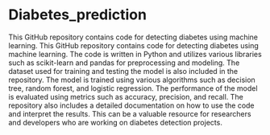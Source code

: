 # Diabetes_prediction
This GitHub repository contains code for detecting diabetes using machine learning. This GitHub repository contains code for detecting diabetes using machine learning. The code is written in Python and utilizes various libraries such as scikit-learn and pandas for preprocessing and modeling. The dataset used for training and testing the model is also included in the repository. The model is trained using various algorithms such as decision tree, random forest, and logistic regression. The performance of the model is evaluated using metrics such as accuracy, precision, and recall. The repository also includes a detailed documentation on how to use the code and interpret the results. This can be a valuable resource for researchers and developers who are working on diabetes detection projects.
